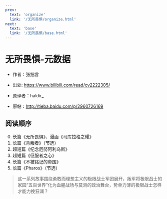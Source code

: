```yaml
---
prev:
  text: 'organize'
  link: '/无所畏惧/organize.html'
next:
  text: 'base'
  link: '/无所畏惧/base.html'
---
```


# 无所畏惧-元数据

+ 作者：张拙言
+ 出处: <https://www.bilibili.com/read/cv2222305/>

+ 原译者：haldir_
+ 原帖：<http://tieba.baidu.com/p/2960726169>

## 阅读顺序

0. 长篇《无所畏惧》、漫画《马库拉格之耀》
1. 长篇《背叛者》（节选）
2. 超短篇《纪念厄努阿利乌斯》
3. 超短篇《征服者之心》
4. 长篇《不被铭记的帝国》
5. 长篇《Pharos》（节选）

> 这一系列故事围绕勇敢而理想主义的极限战士军团展开，叛军将极限战士的家园“五百世界”化为血腥战场与莫测的政治舞台，势单力薄的极限战士怎样才能力挽狂澜？
